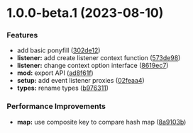 # 1.0.0-beta.1 (2023-08-10)


### Features

* add basic ponyfill ([302de12](https://github.com/TomokiMiyauci/get-event-listeners/commit/302de12785020a269101c5649bfec90d88271e62))
* **listener:** add create listener context function ([573de98](https://github.com/TomokiMiyauci/get-event-listeners/commit/573de98547be90b09fcb161104968c4092b54f9e))
* **listener:** change context option interface ([8619ec7](https://github.com/TomokiMiyauci/get-event-listeners/commit/8619ec7ea81031c01165e983fb8023e83855b12f))
* **mod:** export API ([ad8f61f](https://github.com/TomokiMiyauci/get-event-listeners/commit/ad8f61f932515700431a634227d0e618c59ce961))
* **setup:** add event listener proxies ([02feaa4](https://github.com/TomokiMiyauci/get-event-listeners/commit/02feaa4936b941cd81d75a80115f6362c9856d1b))
* **types:** rename types ([b976311](https://github.com/TomokiMiyauci/get-event-listeners/commit/b976311db00d2f2bb8b9a8638b9bcc436aca1b34))


### Performance Improvements

* **map:** use composite key to compare hash map ([8a9103b](https://github.com/TomokiMiyauci/get-event-listeners/commit/8a9103b867922262611dfdbb66cbbe3fbb747b0b))
